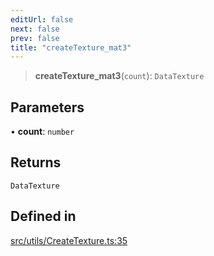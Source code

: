 ```yaml
---
editUrl: false
next: false
prev: false
title: "createTexture_mat3"
---
```


> **createTexture\_mat3**(`count`): `DataTexture`

## Parameters

• **count**: `number`

## Returns

`DataTexture`

## Defined in

[src/utils/CreateTexture.ts:35](https://github.com/agargaro/instanced-mesh/blob/eb962593317d404ef77ad357a2929b15e9b35854/src/utils/CreateTexture.ts#L35)
